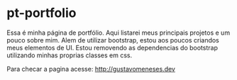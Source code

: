 # pt-portfolio
Essa é minha página de portfólio. Aqui listarei meus principais projetos e um pouco sobre mim.
Alem de utilizar bootstrap, estou aos poucos criandos meus elementos de UI. Estou removendo as dependencias do bootstrap utilizando minhas proprias classes em css. 

Para checar a pagina acesse: http://gustavomeneses.dev
